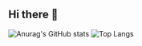 ## Hi there 👋
![Anurag's GitHub stats](https://github-readme-stats.vercel.app/api?username=EvelynCarter)
![Top Langs](https://github-readme-stats.vercel.app/api/top-langs/?username=EvelynCarter)
<!--
**EvelynCarter/EvelynCarter** is a ✨ _special_ ✨ repository because its `README.md` (this file) appears on your GitHub profile.
![Anurag's GitHub stats](https://github-readme-stats.vercel.app/api?username=EvelynCarter)
Here are some ideas to get you started:

- 🔭 I’m currently working on ...
- 🌱 I’m currently learning ...
- 👯 I’m looking to collaborate on ...
- 🤔 I’m looking for help with ...
- 💬 Ask me about ...
- 📫 How to reach me: ...
- 😄 Pronouns: ...
- ⚡ Fun fact: ...
-->
